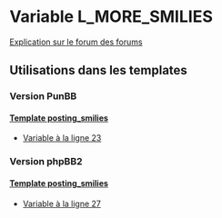 # Variable L_MORE_SMILIES
[Explication sur le forum des forums](http://forum.forumactif.com/t294113-listing-des-variables#L_MORE_SMILIES)

## Utilisations dans les templates

### Version PunBB

#### [Template posting_smilies](punbb/posting_smilies.md)
* [Variable à la ligne 23](../punbb/posting_smilies.tpl#L23)

### Version phpBB2

#### [Template posting_smilies](subsilver/posting_smilies.md)
* [Variable à la ligne 27](../subsilver/posting_smilies.tpl#L27)